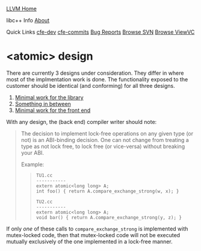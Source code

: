[LLVM Home](http://llvm.org/)

libc++ Info [About](/index.html)

Quick Links [cfe-dev](http://lists.cs.uiuc.edu/mailman/listinfo/cfe-dev) [cfe-commits](http://lists.cs.uiuc.edu/mailman/listinfo/cfe-commits) [Bug Reports](http://llvm.org/bugs/) [Browse SVN](http://llvm.org/svn/llvm-project/libcxx/trunk/) [Browse ViewVC](http://llvm.org/viewvc/llvm-project/libcxx/trunk/)

&lt;atomic&gt; design
=====================

There are currently 3 designs under consideration. They differ in where most of the implmentation work is done. The functionality exposed to the customer should be identical (and conforming) for all three designs.

1.  [Minimal work for the library](atomic_design_a.html)
2.  [Something in between](atomic_design_b.html)
3.  [Minimal work for the front end](atomic_design_c.html)

With any design, the (back end) compiler writer should note:

> The decision to implement lock-free operations on any given type (or not) is an ABI-binding decision. One can not change from treating a type as not lock free, to lock free (or vice-versa) without breaking your ABI.
>
> Example:
>
> >     TU1.cc
> >     -----------
> >     extern atomic<long long> A;
> >     int foo() { return A.compare_exchange_strong(w, x); }
> >
> >     TU2.cc
> >     -----------
> >     extern atomic<long long> A;
> >     void bar() { return A.compare_exchange_strong(y, z); }

If only *one* of these calls to `compare_exchange_strong` is implemented with mutex-locked code, then that mutex-locked code will not be executed mutually exclusively of the one implemented in a lock-free manner.
